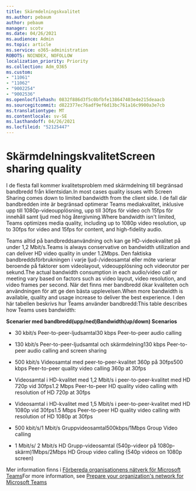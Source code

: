 ```yaml
---
title: Skärmdelningskvalitet
ms.author: pebaum
author: pebaum
manager: scotv
ms.date: 04/26/2021
ms.audience: Admin
ms.topic: article
ms.service: o365-administration
ROBOTS: NOINDEX, NOFOLLOW
localization_priority: Priority
ms.collection: Adm_O365
ms.custom:
- "11061"
- "11062"
- "9002254"
- "9002536"
ms.openlocfilehash: 0832f886d3f5c0bfbfe138647403e4e215deaacb
ms.sourcegitcommit: d822377ec76adf9ef6d13bc761a16c9900a3e7cb
ms.translationtype: MT
ms.contentlocale: sv-SE
ms.lasthandoff: 04/26/2021
ms.locfileid: "52125447"
---
```

# <a name="screen-sharing-quality"></a><span data-ttu-id="18f46-102">Skärmdelningskvalitet</span><span class="sxs-lookup"><span data-stu-id="18f46-102">Screen sharing quality</span></span>

<span data-ttu-id="18f46-103">I de flesta fall kommer kvalitetsproblem med skärmdelning till begränsad bandbredd från klientsidan.</span><span class="sxs-lookup"><span data-stu-id="18f46-103">In most cases quality issues with Screen Sharing comes down to limited bandwidth from the client side.</span></span>  <span data-ttu-id="18f46-104">I de fall där bandbredden inte är begränsad optimerar Teams mediakvalitet, inklusive upp till 1080p-videoupplösning, upp till 30fps för video och 15fps för innehåll samt ljud med hög återgivning.</span><span class="sxs-lookup"><span data-stu-id="18f46-104">Where bandwidth isn't limited, Teams optimizes media quality, including up to 1080p video resolution, up to 30fps for video and 15fps for content, and high-fidelity audio.</span></span>

<span data-ttu-id="18f46-105">Teams alltid på bandbreddsanvändning och kan ge HD-videokvalitet på under 1,2 Mbit/s.</span><span class="sxs-lookup"><span data-stu-id="18f46-105">Teams is always conservative on bandwidth utilization and can deliver HD video quality in under 1.2Mbps.</span></span> <span data-ttu-id="18f46-106">Den faktiska bandbreddsförbrukningen i varje ljud-/videosamtal eller möte varierar beroende på faktorer som videolayout, videoupplösning och videorutor per sekund.</span><span class="sxs-lookup"><span data-stu-id="18f46-106">The actual bandwidth consumption in each audio/video call or meeting vary based on factors such as video layout, video resolution, and video frames per second.</span></span> <span data-ttu-id="18f46-107">När det finns mer bandbredd ökar kvaliteten och användningen för att ge den bästa upplevelsen.</span><span class="sxs-lookup"><span data-stu-id="18f46-107">When more bandwidth is available, quality and usage increase to deliver the best experience.</span></span> <span data-ttu-id="18f46-108">I den här tabellen beskrivs hur Teams använder bandbredd:</span><span class="sxs-lookup"><span data-stu-id="18f46-108">This table describes how Teams uses bandwidth:</span></span>

<span data-ttu-id="18f46-109">**Scenarier med bandbredd(upp/ned)**</span><span class="sxs-lookup"><span data-stu-id="18f46-109">**Bandwidth(up/down) Scenarios**</span></span>

- <span data-ttu-id="18f46-110">30 kbit/s Peer-to-peer-ljudsamtal</span><span class="sxs-lookup"><span data-stu-id="18f46-110">30 kbps Peer-to-peer audio calling</span></span>

- <span data-ttu-id="18f46-111">130 kbit/s Peer-to-peer-ljudsamtal och skärmdelning</span><span class="sxs-lookup"><span data-stu-id="18f46-111">130 kbps Peer-to-peer audio calling and screen sharing</span></span>

- <span data-ttu-id="18f46-112">500 kbit/s Videosamtal med peer-to-peer-kvalitet 360p på 30fps</span><span class="sxs-lookup"><span data-stu-id="18f46-112">500 kbps Peer-to-peer quality video calling 360p at 30fps</span></span>

- <span data-ttu-id="18f46-113">Videosamtal i HD-kvalitet med 1,2 Mbit/s i peer-to-peer-kvalitet med HD 720p vid 30fps</span><span class="sxs-lookup"><span data-stu-id="18f46-113">1.2 Mbps Peer-to-peer HD quality video calling with resolution of HD 720p at 30fps</span></span>

- <span data-ttu-id="18f46-114">Videosamtal i HD-kvalitet med 1,5 Mbit/s i peer-to-peer-kvalitet med HD 1080p vid 30fps</span><span class="sxs-lookup"><span data-stu-id="18f46-114">1.5 Mbps Peer-to-peer HD quality video calling with resolution of HD 1080p at 30fps</span></span>

- <span data-ttu-id="18f46-115">500 kbit/s/1 Mbit/s Gruppvideosamtal</span><span class="sxs-lookup"><span data-stu-id="18f46-115">500kbps/1Mbps Group Video calling</span></span>

- <span data-ttu-id="18f46-116">1 Mbit/s/ 2 Mbit/s HD Grupp-videosamtal (540p-videor på 1080p-skärm)</span><span class="sxs-lookup"><span data-stu-id="18f46-116">1Mbps/2Mbps HD Group video calling (540p videos on 1080p screen)</span></span>

<span data-ttu-id="18f46-117">Mer information finns i [Förbereda organisationens nätverk för Microsoft Teams](https://docs.microsoft.com/microsoftteams/prepare-network#bandwidth-requirements)</span><span class="sxs-lookup"><span data-stu-id="18f46-117">For more information, see [Prepare your organization's network for Microsoft Teams](https://docs.microsoft.com/microsoftteams/prepare-network#bandwidth-requirements)</span></span>